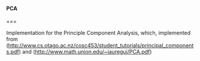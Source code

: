#### PCA
===

Implementation for the Principle Component Analysis, which, implemented from (http://www.cs.otago.ac.nz/cosc453/student_tutorials/principal_components.pdf) and (http://www.math.union.edu/~jaureguj/PCA.pdf)
